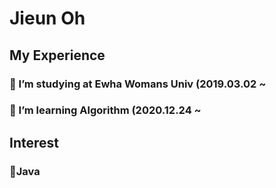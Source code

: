 # Jieun Oh

## My Experience
### 🌱 I’m studying at Ewha Womans Univ (2019.03.02 ~
### 🌱 I’m learning Algorithm (2020.12.24 ~


## Interest
### 🌱Java
